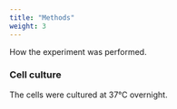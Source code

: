```yaml
---
title: "Methods"
weight: 3
---
```


How the experiment was performed.

### Cell culture

The cells were cultured at 37°C overnight.

